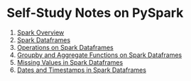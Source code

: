 # Self-Study Notes on PySpark

<ol style = "type:1">
    <li><a href = "/pyspark_practice/files/000_spark_overview.ipynb">Spark Overview</a></li>
    <li><a href = "/pyspark_practice/files/001_spark_df.ipynb">Spark Dataframes</a></li>
    <li><a href = "/pyspark_practice/files/002_spark_df_ops.ipynb">Operations on Spark Dataframes</a></li>
    <li><a href = "/pyspark_practice/files/003_spakr_df_groupby_aggregate_func.ipynb">Groupby and Aggregate Functions on Spark Dataframes</a></li>
    <li><a href = "/pyspark_practice/files/004_spark_df_missing_data.ipynb">Missing Values in Spark Dataframes</a></li>
    <li><a href = "/pyspark_practice/files/005_spark_df_dates_timestamps.ipynb">Dates and Timestamps in Spark Dataframes</a></li>
</ol>
